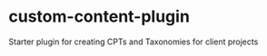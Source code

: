 custom-content-plugin
=====================

Starter plugin for creating CPTs and Taxonomies for client projects
